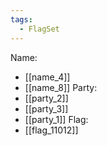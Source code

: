 ```yaml
---
tags:
  - FlagSet
---
```

Name:
- [[name_4]]
- [[name_8]]
Party:
- [[party_2]]
- [[party_3]]
- [[party_1]]
Flag:
- [[flag_11012]]
